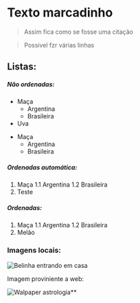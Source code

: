 # Texto marcadinho
>Assim fica como se fosse uma citação

>Possivel
>fzr
>várias
>linhas

## Listas:

##### Não ordenadas:

- Maça
    - Argentina
    - Brasileira
- Uva

* Maça
    * Argentina
    * Brasileira


##### Ordenadas automática:

1. Maça
    1.1 Argentina
    1.2 Brasileira
1. Teste


##### Ordenadas:

1. Maça
    1.1 Argentina
    1.2 Brasileira
2. Melão

### Imagens locais:

![Belinha entrando em casa](Belinha.gif.gif "Só um cachorrinho feliz")

Imagem proviniente a web:

![Walpaper astrologia](https://wallpaperaccess.com/full/6894621.jpg "Why not?")**